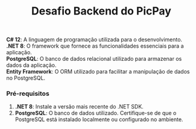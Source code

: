 <h1 align="center">
  Desafio Backend do PicPay
</h1>

<br>

**C# 12**: A linguagem de programação utilizada para o desenvolvimento.  
**.NET 8**: O framework que fornece as funcionalidades essenciais para a aplicação.  
**PostgreSQL**: O banco de dados relacional utilizado para armazenar os dados da aplicação.  
**Entity Framework**: O ORM utilizado para facilitar a manipulação de dados no PostgreSQL.

### Pré-requisitos
1. **.NET 8**: Instale a versão mais recente do .NET SDK.
2. **PostgreSQL**: O banco de dados utilizado. Certifique-se de que o PostgreSQL está instalado localmente ou configurado no ambiente.
